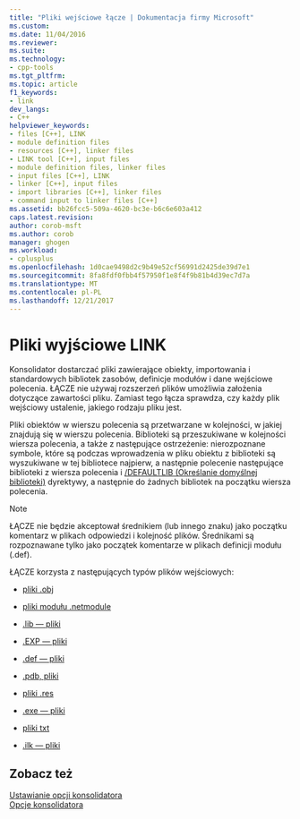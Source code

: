 ```yaml
---
title: "Pliki wejściowe łącze | Dokumentacja firmy Microsoft"
ms.custom: 
ms.date: 11/04/2016
ms.reviewer: 
ms.suite: 
ms.technology:
- cpp-tools
ms.tgt_pltfrm: 
ms.topic: article
f1_keywords:
- link
dev_langs:
- C++
helpviewer_keywords:
- files [C++], LINK
- module definition files
- resources [C++], linker files
- LINK tool [C++], input files
- module definition files, linker files
- input files [C++], LINK
- linker [C++], input files
- import libraries [C++], linker files
- command input to linker files [C++]
ms.assetid: bb26fcc5-509a-4620-bc3e-b6c6e603a412
caps.latest.revision: 
author: corob-msft
ms.author: corob
manager: ghogen
ms.workload:
- cplusplus
ms.openlocfilehash: 1d0cae9498d2c9b49e52cf56991d2425de39d7e1
ms.sourcegitcommit: 8fa8fdf0fbb4f57950f1e8f4f9b81b4d39ec7d7a
ms.translationtype: MT
ms.contentlocale: pl-PL
ms.lasthandoff: 12/21/2017
---
```

# <a name="link-input-files"></a>Pliki wyjściowe LINK
Konsolidator dostarczać pliki zawierające obiekty, importowania i standardowych bibliotek zasobów, definicje modułów i dane wejściowe polecenia. ŁĄCZE nie używaj rozszerzeń plików umożliwia założenia dotyczące zawartości pliku. Zamiast tego łącza sprawdza, czy każdy plik wejściowy ustalenie, jakiego rodzaju pliku jest.  
  
 Pliki obiektów w wierszu polecenia są przetwarzane w kolejności, w jakiej znajdują się w wierszu polecenia. Biblioteki są przeszukiwane w kolejności wiersza polecenia, a także z następujące ostrzeżenie: nierozpoznane symbole, które są podczas wprowadzenia w pliku obiektu z biblioteki są wyszukiwane w tej bibliotece najpierw, a następnie polecenie następujące biblioteki z wiersza polecenia i [/DEFAULTLIB (Określanie domyślnej biblioteki)](../../build/reference/defaultlib-specify-default-library.md) dyrektywy, a następnie do żadnych bibliotek na początku wiersza polecenia.  
  
> [!NOTE]
>  ŁĄCZE nie będzie akceptował średnikiem (lub innego znaku) jako początku komentarz w plikach odpowiedzi i kolejność plików. Średnikami są rozpoznawane tylko jako początek komentarze w plikach definicji modułu (.def).  
  
 ŁĄCZE korzysta z następujących typów plików wejściowych:  
  
-   [pliki .obj](../../build/reference/dot-obj-files-as-linker-input.md)  
  
-   [pliki modułu .netmodule](../../build/reference/netmodule-files-as-linker-input.md)  
  
-   [.lib — pliki](../../build/reference/dot-lib-files-as-linker-input.md)  
  
-   [.EXP — pliki](../../build/reference/dot-exp-files-as-linker-input.md)  
  
-   [.def — pliki](../../build/reference/dot-def-files-as-linker-input.md)  
  
-   [.pdb, pliki](../../build/reference/dot-pdb-files-as-linker-input.md)  
  
-   [pliki .res](../../build/reference/dot-res-files-as-linker-input.md)  
  
-   [.exe — pliki](../../build/reference/dot-exe-files-as-linker-input.md)  
  
-   [pliki txt](../../build/reference/dot-txt-files-as-linker-input.md)  
  
-   [.ilk — pliki](../../build/reference/dot-ilk-files-as-linker-input.md)  
  
## <a name="see-also"></a>Zobacz też  
 [Ustawianie opcji konsolidatora](../../build/reference/setting-linker-options.md)   
 [Opcje konsolidatora](../../build/reference/linker-options.md)